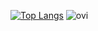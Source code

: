 [![Top Langs](https://github-readme-stats.vercel.app/api/top-langs/?username=GovnocodedByChapo)](https://github.com/anuraghazra/github-readme-stats)
<img src="https://github-readme-stats.vercel.app/api/top-langs?username=GovnocodedByChapo&show_icons=true&locale=en&layout=compact&theme=chartreuse-dark" alt="ovi" />
